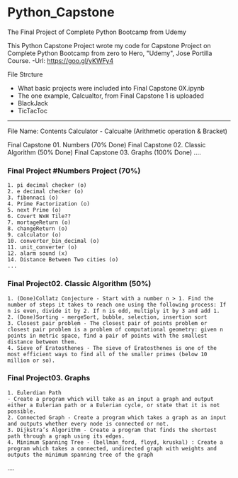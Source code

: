 # Python_Capstone
The Final Project of Complete Python Bootcamp from Udemy

This Python Capstone Project wrote my code for Capstone Project on Complete Python Bootcamp from zero to Hero, "Udemy", Jose Portilla Course.
-Url: https://goo.gl/yKWFy4

File Strcture
- What basic projects were included into Final Capstone 0X.ipynb
- The one example, Calcualtor, from Final Capstone 1 is uploaded
- BlackJack
- TicTacToc

----
File Name: Contents
Calculator - Calcualte (Arithmetic operation & Bracket)

Final Capstone 01. Numbers (70% Done)
Final Capstone 02. Classic Algorithm (50% Done)
Final Capstone 03. Graphs (100% Done)
....

### Final Project #Numbers Project (70%)
    1. pi decimal checker (o)
    2. e decimal checker (o)
    3. fibonnaci (o)
    4. Prime Factorization (o)
    5. next Prime (o)
    6. Covert WxH Tile??
    7. mortageReturn (o)
    8. changeReturn (o)
    9. calculator (o)
    10. converter_bin_decimal (o)
    11. unit_converter (o)
    12. alarm sound (x)
    14. Distance Between Two cities (o)
    ...
### Final Project02. Classic Algorithm (50%)
    1. (Done)Collatz Conjecture - Start with a number n > 1. Find the number of steps it takes to reach one using the following process: If n is even, divide it by 2. If n is odd, multiply it by 3 and add 1.
    2. (Done)Sorting - mergeSort, bubble, selection, insertion sort
    3. Closest pair problem - The closest pair of points problem or closest pair problem is a problem of computational geometry: given n points in metric space, find a pair of points with the smallest distance between them.
    4. Sieve of Eratosthenes - The sieve of Eratosthenes is one of the most efficient ways to find all of the smaller primes (below 10 million or so).
### Final Project03. Graphs
    1. Eulerdian Path
    - Create a program which will take as an input a graph and output either a Eulerian path or a Eulerian cycle, or state that it is not possible.
    2. Connected Graph - Create a program which takes a graph as an input and outputs whether every node is connected or not.
    3. Dijkstra’s Algorithm - Create a program that finds the shortest path through a graph using its edges.
    4. Minimum Spanning Tree - (bellman_ford, floyd, kruskal) : Create a program which takes a connected, undirected graph with weights and outputs the minimum spanning tree of the graph



....





